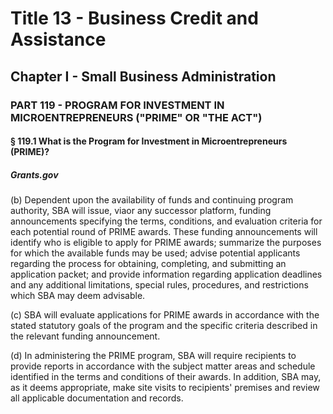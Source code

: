 
# Title 13 - Business Credit and Assistance
## Chapter I - Small Business Administration
### PART 119 - PROGRAM FOR INVESTMENT IN MICROENTREPRENEURS ("PRIME" OR "THE ACT")
#### § 119.1 What is the Program for Investment in Microentrepreneurs (PRIME)?
##### Grants.gov

(b) Dependent upon the availability of funds and continuing program authority, SBA will issue, viaor any successor platform, funding announcements specifying the terms, conditions, and evaluation criteria for each potential round of PRIME awards. These funding announcements will identify who is eligible to apply for PRIME awards; summarize the purposes for which the available funds may be used; advise potential applicants regarding the process for obtaining, completing, and submitting an application packet; and provide information regarding application deadlines and any additional limitations, special rules, procedures, and restrictions which SBA may deem advisable.

(c) SBA will evaluate applications for PRIME awards in accordance with the stated statutory goals of the program and the specific criteria described in the relevant funding announcement.

(d) In administering the PRIME program, SBA will require recipients to provide reports in accordance with the subject matter areas and schedule identified in the terms and conditions of their awards. In addition, SBA may, as it deems appropriate, make site visits to recipients' premises and review all applicable documentation and records.
